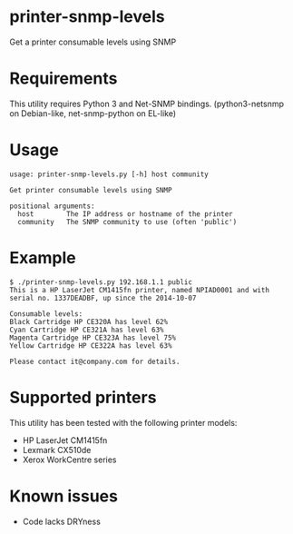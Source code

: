 printer-snmp-levels
===================

Get a printer consumable levels using SNMP

# Requirements

This utility requires Python 3 and Net-SNMP bindings. (python3-netsnmp on Debian-like, net-snmp-python on EL-like)

# Usage

```
usage: printer-snmp-levels.py [-h] host community

Get printer consumable levels using SNMP

positional arguments:
  host        The IP address or hostname of the printer
  community   The SNMP community to use (often 'public')
```

# Example

```
$ ./printer-snmp-levels.py 192.168.1.1 public
This is a HP LaserJet CM1415fn printer, named NPIAD0001 and with serial no. 1337DEADBF, up since the 2014-10-07

Consumable levels:
Black Cartridge HP CE320A has level 62%
Cyan Cartridge HP CE321A has level 63%
Magenta Cartridge HP CE323A has level 75%
Yellow Cartridge HP CE322A has level 63%

Please contact it@company.com for details.
```

# Supported printers

This utility has been tested with the following printer models:

* HP LaserJet CM1415fn
* Lexmark CX510de
* Xerox WorkCentre series

# Known issues

* Code lacks DRYness
